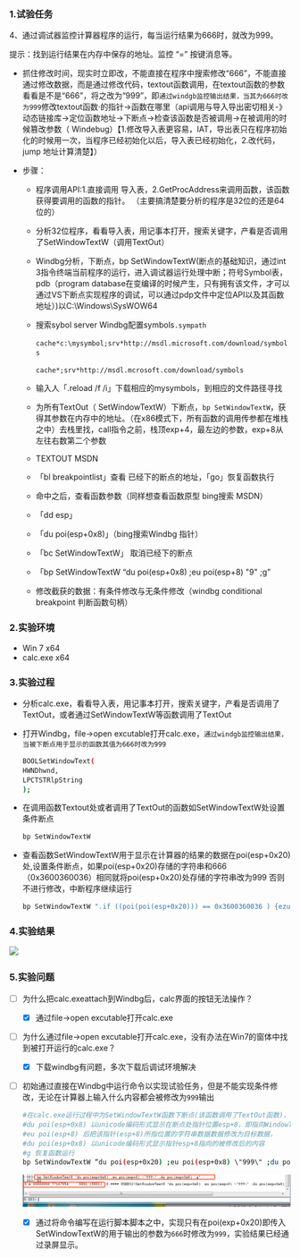 ### 1.试验任务

4、通过调试器监控计算器程序的运行，每当运行结果为666时，就改为999。

提示：找到运行结果在内存中保存的地址。监控 “=” 按键消息等。

- 抓住修改时间，现实时立即改，不能直接在程序中搜索修改“666”，不能直接通过修改数据，而是通过修改代码，textout函数调用，在textout函数的参数看看是不是“666”，将之改为“999”，即`通过windgb监控输出结果，当其为666时改为999`修改textout函数·的指针->函数在哪里（api调用与导入导出密切相关-》动态链接库->定位函数地址->下断点->检查该函数是否被调用->在被调用的时候篡改参数（ Windebug）【1.修改导入表更容易，IAT，导出表只在程序初始化的时候用一次，当程序已经初始化以后，导入表已经初始化，2.改代码，jump 地址计算清楚】） 

- 步骤：

  - 程序调用API:1.直接调用 导入表，2.GetProcAddress来调用函数，该函数获得要调用的函数的指针。 （主要搞清楚要分析的程序是32位的还是64位的）

  - 分析32位程序，看看导入表，用记事本打开，搜索关键字，产看是否调用了SetWindowTextW（调用TextOut）

  - Windbg分析，下断点，bp SetWindowTextW(断点的基础知识，通过int 3指令终端当前程序的运行，进入调试器运行处理中断；符号Symbol表，pdb（program database在变编译的时候产生，只有拥有该文件，才可以通过VS下断点实现程序的调试，可以通过pdp文件中定位API以及其函数地址）)以C:\Windows\SysWOW64

  - 搜索sybol server Windbg配置symbols`.sympath `

    `cache*c:\mysymbol;srv*http://msdl.microsoft.com/download/symbols`

    `cache*;srv*http://msdl.mcrosoft.com/download/symbols`

  - 输入人「.reload /f /i」下载相应的mysymbols，到相应的文件路径寻找

  - 为所有TextOut（ SetWindowTextW）下断点，`bp SetWindowTextW`，获得其参数在内存中的地址。（在x86模式下，所有函数的调用传参都在堆栈之中）去栈里找，call指令之前，栈顶exp+4，最左边的参数，exp+8从左往右数第二个参数

  - TEXTOUT MSDN

  - 「bl breakpointlist」查看 已经下的断点的地址，「go」恢复函数执行

  - 命中之后，查看函数参数（同样想查看函数原型 bing搜索 MSDN）

  - 「dd esp」

  - 「du poi(esp+0x8)」（bing搜索Windbg 指针）

  - 「bc SetWindowTextW」 取消已经下的断点

  - 「bp SetWindowTextW “du poi(esp+0x8) ;eu poi(esp+8) \"9\" ;g”

  - 修改截获的数据：有条件修改与无条件修改（windbg conditional breakpoint 判断函数句柄）

### 2.实验环境

- Win 7 x64
- calc.exe x64

### 3.实验过程

- 分析calc.exe，看看导入表，用记事本打开，搜索关键字，产看是否调用了TextOut，或者通过SetWindowTextW等函数调用了TextOut

- 打开Windbg，file->open excutable打开calc.exe，`通过windgb监控输出结果，当被下断点用于显示的函数其值为666时改为999`

  ```bash
  BOOLSetWindowText(
  HWNDhwnd,
  LPCTSTRlpString 
  );
  ```

- 在调用函数Textout处或者调用了TextOut的函数如SetWindowTextW处设置条件断点

  ```bash
  bp SetWindowTextW
  ```

- 查看函数SetWindowTextW用于显示在计算器的结果的数据在poi(esp+0x20)处,设置条件断点，如果poi(esp+0x20)存储的字符串和666（0x3600360036）相同就将poi(esp+0x20)处存储的字符串改为999 否则不进行修改，中断程序继续运行

  ```bash
  bp SetWindowTextW ".if ((poi(poi(esp+0x20))) == 0x3600360036 ) {ezu poi(esp+0x20) \"999\";g} .else {g}"
  ```

### 4.实验结果

![](/hw4/img/Que4-Result.gif)

### 5.实验问题

- [ ] 为什么把calc.exeattach到Windbg后，calc界面的按钮无法操作？
  - [x] 通过file->open excutable打开calc.exe

- [ ] 为什么通过file->open excutable打开calc.exe，没有办法在Win7的窗体中找到被打开运行的calc.exe？

  - [x] 下载windbg有问题，多次下载后调试环境解决

- [ ] 初始通过直接在Windbg中运行命令以实现试验任务，但是不能实现条件修改，无论在计算器上输入什么内容都会被修改为`999`输出

  ```bash
  #在calc.exe运行过程中为SetWindowTextW函数下断点(该函数调用了TextOut函数)，
  #du poi(esp+0x8) 以unicode编码形式显示在断点处指针位置esp+8，即指向WindowTextW的第二个参数（用于显示的字符串）的指针的内容
  #eu poi(esp+8) 后把该指针(esp+8)所指位置的字符串数据数据修改为目标数据，
  #du poi(esp+0x8) 以unicode编码形式显示指针esp+8指向的被修改后的内容
  #g 恢复函数运行
  bp SetWindowTextW “du poi(esp+0x20) ;eu poi(esp+0x8) \"999\" ;du poi(esp+0x20) ;g”
  ```

  ![](/hw4/img/image-20190320103345443.png)

  - [x] 通过将命令编写在运行脚本脚本之中，实现只有在poi(exp+0x20)即传入 SetWindowTextW的用于输出的参数为`666`时修改为`999`，实验结果已经通过录屏显示。

  